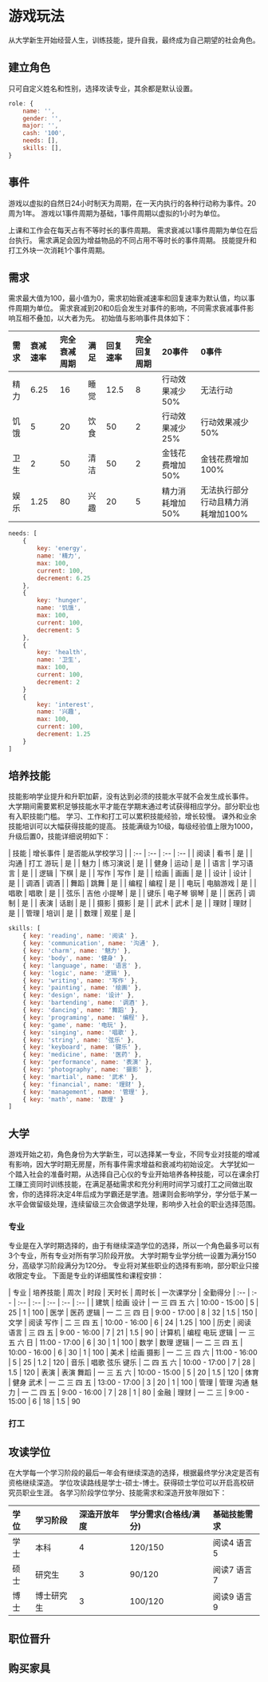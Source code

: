 # 游戏玩法

从大学新生开始经营人生，训练技能，提升自我，最终成为自己期望的社会角色。

## 建立角色

只可自定义姓名和性别，选择攻读专业，其余都是默认设置。

```js
role: {
    name: '',
    gender: '',
    major: '',
    cash: '100',
    needs: [],
    skills: [],
}
```

## 事件

游戏以虚拟的自然日24小时制天为周期，在一天内执行的各种行动称为事件。20周为1年。
游戏以1事件周期为基础，1事件周期以虚拟的1小时为单位。

上课和工作会在每天占有不等时长的事件周期。
需求衰减以1事件周期为单位在后台执行。
需求满足会因为增益物品的不同占用不等时长的事件周期。
技能提升和打工外块一次消耗1个事件周期。

## 需求

需求最大值为100，最小值为0，需求初始衰减速率和回复速率为默认值，均以事件周期为单位。
需求衰减到20和0后会发生对事件的影响，不同需求衰减事件影响互相不叠加，以大者为先。
初始值与影响事件具体如下：

| 需求 | 衰减速率 | 完全衰减周期 | 满足 | 回复速率 | 完全回复周期 | 20事件 | 0事件 |
| :-- | :-- | :-- | :-- | :-- | :-- | :-- | :-- |
| 精力 | 6.25 | 16 | 睡觉 | 12.5 | 8 | 行动效果减少50% | 无法行动 |
| 饥饿 | 5 | 20 | 饮食 | 50 | 2 | 行动效果减少25% | 行动效果减少50% |
| 卫生 | 2 | 50 | 清洁 | 50 | 2 | 金钱花费增加50% | 金钱花费增加100% |
| 娱乐 | 1.25 | 80 | 兴趣 | 20 | 5 | 精力消耗增加50% | 无法执行部分行动且精力消耗增加100% |

```js
needs: [
    {
        key: 'energy',
        name: '精力',
        max: 100,
        current: 100,
        decrement: 6.25
    },
    {
        key: 'hunger',
        name: '饥饿',
        max: 100,
        current: 100,
        decrement: 5
    },
    {
        key: 'health',
        name: '卫生',
        max: 100,
        current: 100,
        decrement: 2
    }
    {
        key: 'interest',
        name: '兴趣',
        max: 100,
        current: 100,
        decrement: 1.25
    }
]
```
## 培养技能

技能影响学业提升和升职加薪，没有达到必须的技能水平就不会发生成长事件。
大学期间需要累积足够技能水平才能在学期末通过考试获得相应学分。部分职业也有入职技能门槛。
学习、工作和打工可以累积技能经验，增长较慢。
课外和业余技能培训可以大幅获得技能的提高。
技能满级为10级，每级经验值上限为1000，升级后置0，技能详细说明如下：

| 技能 | 增长事件 | 是否能从学校学习 |
| :-- | :-- | :-- | :-- |
| 阅读 | 看书 | 是 |
| 沟通 | 打工 游玩 | 是 |
| 魅力 | 练习演说 | 是 |
| 健身 | 运动 | 是 |
| 语言 | 学习语言 | 是 |
| 逻辑 | 下棋 | 是 |
| 写作 | 写作 | 是 |
| 绘画 | 画画 | 是 |
| 设计 | 设计 | 是 |
| 调酒 | 调酒 |
| 舞蹈 | 跳舞 | 是 |
| 编程 | 编程 | 是 |
| 电玩 | 电脑游戏 | 是 |
| 唱歌 | 唱歌 | 是 |
| 弦乐 | 吉他 小提琴 | 是 |
| 键乐 | 电子琴 钢琴 | 是 |
| 医药 | 调制 | 是 |
| 表演 | 话剧 | 是 |
| 摄影 | 摄影 | 是 |
| 武术 | 武术 | 是 |
| 理财 | 理财 | 是 |
| 管理 | 培训 | 是 |
| 数理 | 观星 | 是 |

```js
skills: [
    { key: 'reading', name: '阅读' },
    { key: 'communication', name: '沟通' },
    { key: 'charm', name: '魅力' },
    { key: 'body', name: '健身' },
    { key: 'language', name: '语言' },
    { key: 'logic', name: '逻辑' },
    { key: 'writing', name: '写作' },
    { key: 'painting', name: '绘画' },
    { key: 'design', name: '设计' },
    { key: 'bartending', name: '调酒' },
    { key: 'dancing', name: '舞蹈' },
    { key: 'programing', name: '编程' },
    { key: 'game', name: '电玩' },
    { key: 'singing', name: '唱歌' },
    { key: 'string', name: '弦乐' },
    { key: 'keyboard', name: '键乐' },
    { key: 'medicine', name: '医药' },
    { key: 'performance', name: '表演' },
    { key: 'photography', name: '摄影' },
    { key: 'martial', name: '武术' },
    { key: 'financial', name: '理财' },
    { key: 'management', name: '管理' },
    { key: 'math', name: '数理' }
]
```

## 大学

游戏开始之初，角色身份为大学新生，可以选择某一专业，不同专业对技能的增减有影响，因大学时期无房屋，所有事件需求增益和衰减均初始设定。
大学犹如一个踏入社会的准备时期，从选择自己心仪的专业开始培养各种技能，可以在课余打工赚工资同时训练技能，在满足基础需求和充分利用时间学习或打工之间做出取舍，你的选择将决定4年后成为学霸还是学渣。翘课则会影响学分，学分低于某一水平会做留级处理，连续留级三次会做退学处理，影响步入社会的职业选择范围。

### 专业

专业是在入学时期选择的，由于有继续深造学位的选择，所以一个角色最多可以有3个专业，所有专业对所有学习阶段开放。
大学时期专业学分统一设置为满分150分，高级学习阶段满分为120分。
专业将对某些职业的选择有影响，部分职业只接收限定专业。
下面是专业的详细属性和课程安排：

| 专业 | 培养技能 | 周次 | 时段 | 天时长 | 周时长 | 一次课学分 | 全勤得分
| :-- | :-- | :-- | :-- | :-- | :-- | :-- |
| 建筑 | 绘画 设计 | 一 三 四 五 六 | 10:00 - 15:00 | 5 | 25 | 1 | 100
| 医学 | 医药 逻辑 | 一 二 三 四 日 | 9:00 - 17:00 | 8 | 32 | 1.5 | 150
| 文学 | 阅读 写作 | 二 三 四 五 | 10:00 - 16:00 | 6 | 24 | 1.25 | 100
| 历史 | 阅读 语言 | 三 四 五 | 9:00 - 16:00 | 7 | 21 | 1.5 | 90
| 计算机 | 编程 电玩 逻辑 | 一 三 五 六 日 | 11:00 - 17:00 | 6 | 30 | 1 | 100
| 数学 | 数理 逻辑 | 一 二 三 四 五 | 10:00 - 16:00 | 6 | 30 | 1 | 100
| 美术 | 绘画 摄影 | 一 二 三 四 六 | 11:00  - 16:00 | 5 | 25 | 1.2 | 120
| 音乐 | 唱歌 弦乐 键乐 | 二 四 五 六 | 10:00 - 17:00 | 7 | 28 | 1.5 | 120
| 表演 | 表演 舞蹈 | 一 三 五 六 | 10:00 - 15:00 | 5 | 20 | 1.5 | 120
| 体育 | 健身 武术 | 一 二 三 四 五 | 13:00 - 17:00 | 3 | 20 | 1 | 100
| 管理 | 管理 沟通 魅力 | 一 二 四 五 | 9:00 - 16:00 | 7 | 28 | 1 | 80
| 金融 | 理财 | 一 二 三 | 9:00 - 15:00 | 6 | 18 | 1.5 | 90

### 打工


## 攻读学位

在大学每一个学习阶段的最后一年会有继续深造的选择，根据最终学分决定是否有资格继续深造。
学位攻读路线是学士-硕士-博士。获得硕士学位可以开启高校研究员职业生涯。
各学习阶段学位学分、技能需求和深造开放年限如下：

| 学位 | 学习阶段 | 深造开放年度 | 学分需求(合格线/满分) | 基础技能需求
| :-- | :-- | :-- | :-- | :-- |
| 学士 | 本科 | 4 | 120/150 | 阅读4 语言5 |
| 硕士 | 研究生 | 3 | 90/120 | 阅读7 语言 7 |
| 博士 | 博士研究生 | 3 | 100/120 | 阅读9 语言9 |

## 职位晋升


## 购买家具